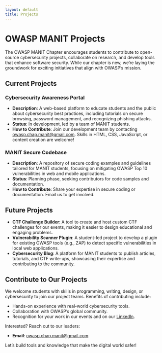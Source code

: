```yaml
---
layout: default
title: Projects
---
```

# OWASP MANIT Projects

The OWASP MANIT Chapter encourages students to contribute to open-source cybersecurity projects, collaborate on research, and develop tools that enhance software security. While our chapter is new, we’re laying the groundwork for exciting initiatives that align with OWASP’s mission.

## Current Projects
### Cybersecurity Awareness Portal
- **Description**: A web-based platform to educate students and the public about cybersecurity best practices, including tutorials on secure browsing, password management, and recognizing phishing attacks.
- **Status**: In development, led by a team of MANIT students.
- **How to Contribute**: Join our development team by contacting owasp.chap.manit@gmail.com. Skills in HTML, CSS, JavaScript, or content creation are welcome!

### MANIT Secure Codebase
- **Description**: A repository of secure coding examples and guidelines tailored for MANIT students, focusing on mitigating OWASP Top 10 vulnerabilities in web and mobile applications.
- **Status**: Planning phase, seeking contributors for code samples and documentation.
- **How to Contribute**: Share your expertise in secure coding or documentation. Email us to get involved.

## Future Projects
- **CTF Challenge Builder**: A tool to create and host custom CTF challenges for our events, making it easier to design educational and engaging problems.
- **Vulnerability Scanner Plugin**: A student-led project to develop a plugin for existing OWASP tools (e.g., ZAP) to detect specific vulnerabilities in local web applications.
- **Cybersecurity Blog**: A platform for MANIT students to publish articles, tutorials, and CTF write-ups, showcasing their expertise and contributing to the community.

## Contribute to Our Projects
We welcome students with skills in programming, writing, design, or cybersecurity to join our project teams. Benefits of contributing include:
- Hands-on experience with real-world cybersecurity tools.
- Collaboration with OWASP’s global community.
- Recognition for your work in our events and on our [LinkedIn](https://www.linkedin.com/company/owasp-manit-bhopal).

Interested? Reach out to our leaders:
- **Email**: owasp.chap.manit@gmail.com

Let’s build tools and knowledge that make the digital world safer!